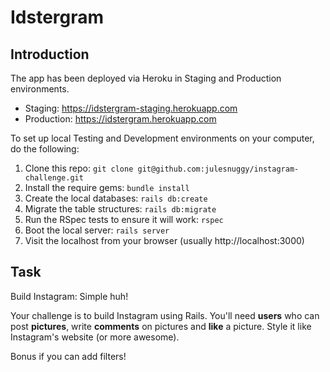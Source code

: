 Idstergram
===================

## Introduction

The app has been deployed via Heroku in Staging and Production environments.
* Staging: https://idstergram-staging.herokuapp.com
* Production: https://idstergram.herokuapp.com

To set up local Testing and Development environments on your computer, do the following:
1. Clone this repo: `git clone git@github.com:julesnuggy/instagram-challenge.git`
2. Install the require gems: `bundle install`
3. Create the local databases: `rails db:create`
4. Migrate the table structures: `rails db:migrate`
5. Run the RSpec tests to ensure it will work: `rspec`
6. Boot the local server: `rails server`
7. Visit the localhost from your browser (usually http://localhost:3000)

## Task

Build Instagram: Simple huh!

Your challenge is to build Instagram using Rails. You'll need **users** who can post **pictures**, write **comments** on pictures and **like** a picture. Style it like Instagram's website (or more awesome).

Bonus if you can add filters!
